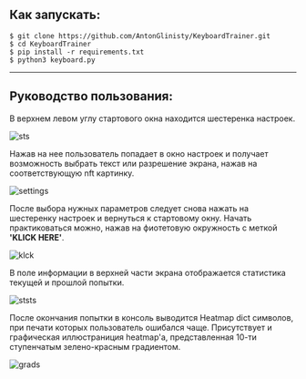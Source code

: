 ## Как запускать:  
```
$ git clone https://github.com/AntonGlinisty/KeyboardTrainer.git
$ cd KeyboardTrainer
$ pip install -r requirements.txt
$ python3 keyboard.py
```
___


## Руководство пользования:
В верхнем левом углу стартового окна находится шестеренка настроек.

![sts](https://user-images.githubusercontent.com/99077111/167008881-411597a8-f454-4116-8017-683226c3c6f7.png)

Нажав на нее пользователь попадает в окно настроек и получает возможность выбрать текст или разрешение экрана,
нажав на соответствующую nft картинку. 

![settings](https://user-images.githubusercontent.com/99077111/167009053-923bc0af-06df-4620-85bd-3853656b5c20.png)

После выбора нужных параметров следует снова нажать на шестеренку настроек и вернуться к стартовому окну.
Начать практиковаться можно, нажав на фиотетовую окружность c меткой **'KLICK HERE'**.

![klck](https://user-images.githubusercontent.com/99077111/167009157-952801f0-5721-4c67-a3cc-b7bd93ce5d0a.png)

В поле информации в верхней части экрана отображается статистика текущей и прошлой попытки.

![ststs](https://user-images.githubusercontent.com/99077111/167009180-42d40d98-490b-4579-9fe8-a242148a6da2.png)

После окончания попытки в консоль выводится Heatmap dict символов, при печати которых пользователь ошибался чаще.
Присутствует и графическая иллюстраниция heatmap'a, представленная 10-ти ступенчатым зелено-красным градиентом.

![grads](https://user-images.githubusercontent.com/99077111/167009202-fc7c60f1-5e43-405c-a817-294a38a79ca2.png)
